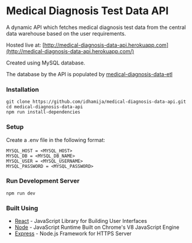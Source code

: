# Medical Diagnosis Test Data API

A dynamic API which fetches medical diagnosis test data from the central data warehouse based on the user requirements.

Hosted live at: [http://medical-diagnosis-data-api.herokuapp.com](http://medical-diagnosis-data-api.herokuapp.com/)



Created using MySQL database.

The database by the API is populated by [medical-diagnosis-data-etl](https://github.com/idhamija/medical-diagnosis-data-etl)

### Installation

```
git clone https://github.com/idhamija/medical-diagnosis-data-api.git
cd medical-diagnosis-data-api
npm run install-dependencies
```

### Setup

Create a .env file in the following format:

```
MYSQL_HOST = <MYSQL_HOST>
MYSQL_DB = <MYSQL_DB_NAME>
MYSQL_USER = <MYSQL_USERNAME>
MYSQL_PASSWORD = <MYSQL_PASSWORD>
```

### Run Development Server

```
npm run dev
```

### Built Using

- [React](https://reactjs.org/) - JavaScript Library for Building User Interfaces
- [Node](https://nodejs.org/) - JavaScript Runtime Built on Chrome's V8 JavaScript Engine
- [Express](https://expressjs.com/) - Node.js Framework for HTTPS Server
